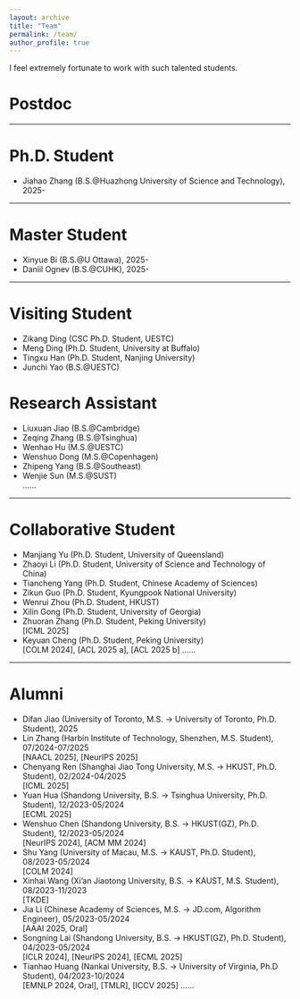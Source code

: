 ```yaml
---
layout: archive
title: "Team"
permalink: /team/
author_profile: true
---
```


I feel extremely fortunate to work with such talented students.

Postdoc
===



<hr />

Ph.D. Student
===
- Jiahao Zhang (B.S.@Huazhong University of Science and Technology), 2025- <br>

<hr />

Master Student
===
- Xinyue Bi (B.S.@U Ottawa), 2025- <br>
- Daniil Ognev (B.S.@CUHK), 2025- <br>

<hr />

Visiting Student
===
- Zikang Ding (CSC Ph.D. Student, UESTC) <br>
- Meng Ding (Ph.D. Student, University at Buffalo) <br>
- Tingxu Han (Ph.D. Student, Nanjing University) <br>
- Junchi Yao (B.S.@UESTC) <br>


Research Assistant
===
- Liuxuan Jiao (B.S.@Cambridge) <br>
- Zeqing Zhang (B.S.@Tsinghua) <br>
- Wenhao Hu (M.S.@UESTC) <br>
- Wenshuo Dong (M.S.@Copenhagen) <br>
- Zhipeng Yang (B.S.@Southeast)  <br>
- Wenjie Sun (M.S.@SUST) <br>
......


<hr />

Collaborative Student 
===
- Manjiang Yu (Ph.D. Student, University of Queensland) <br>
- Zhaoyi Li (Ph.D. Student, University of Science and Technology of China) <br>
- Tiancheng Yang (Ph.D. Student, Chinese Academy of Sciences) <br>
- Zikun Guo (Ph.D. Student, Kyungpook National University) <br>
- Wenrui Zhou (Ph.D. Student, HKUST) <br>
- Xilin Gong (Ph.D. Student, University of Georgia) <br>
- Zhuoran Zhang (Ph.D. Student, Peking University) <br>
[ICML 2025]
- Keyuan Cheng (Ph.D. Student, Peking University) <br>
[COLM 2024], [ACL 2025 a], [ACL 2025 b]
......


<hr />


Alumni 
===
- Difan Jiao (University of Toronto, M.S. -> University of Toronto, Ph.D. Student), 2025 <br>
- Lin Zhang (Harbin Institute of Technology, Shenzhen, M.S. Student), 07/2024-07/2025 <br>
[NAACL 2025], [NeurIPS 2025]
- Chenyang Ren (Shanghai Jiao Tong University, M.S. -> HKUST, Ph.D. Student), 02/2024-04/2025 <br>
[ICML 2025]
- Yuan Hua (Shandong University, B.S. -> Tsinghua University, Ph.D. Student), 12/2023-05/2024 <br>
[ECML 2025]
- Wenshuo Chen (Shandong University, B.S. -> HKUST(GZ), Ph.D. Student), 12/2023-05/2024 <br>
[NeurIPS 2024], [ACM MM 2024]
- Shu Yang (University of Macau, M.S. -> KAUST, Ph.D. Student), 08/2023-05/2024  <br>
[COLM 2024]
- Xinhai Wang (Xi’an Jiaotong University, B.S. -> KAUST, M.S. Student), 08/2023-11/2023  <br>
[TKDE]
- Jia Li (Chinese Academy of Sciences, M.S. -> JD.com, Algorithm Engineer), 05/2023-05/2024 <br>
[AAAI 2025, Oral]
- Songning Lai (Shandong University, B.S. -> HKUST(GZ), Ph.D. Student), 04/2023-05/2024 <br>
[ICLR 2024], [NeurIPS 2024], [ECML 2025]
- Tianhao Huang (Nankai University, B.S. -> University of Virginia, Ph.D Student), 04/2023-10/2024 <br>
[EMNLP 2024, Oral], [TMLR], [ICCV 2025]
......
